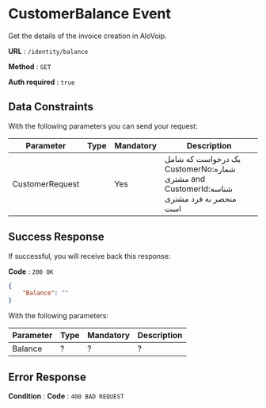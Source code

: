 # CustomerBalance Event

Get the details of the invoice creation in AloVoip.

**URL** : `/identity/balance`

**Method** : `GET`

**Auth required** : `true`


## Data Constraints
With the following parameters you can send your request:

|Parameter|Type|Mandatory|Description|
|-|-|-|-| 
|CustomerRequest | |Yes|  یک درخواست که شامل CustomerNo:شماره مشتری and CustomerId:شناسه منحصر به فرد مشتری است|



## Success Response
If successful, you will receive back this response:

**Code** : `200 OK`

```json
{
    "Balance": ""
}

```
With the following parameters:

|Parameter|Type|Mandatory|Description|
|-|-|-|-| 
|Balance|? |? | ? |
## Error Response

**Condition** : 
**Code** : `400 BAD REQUEST`











